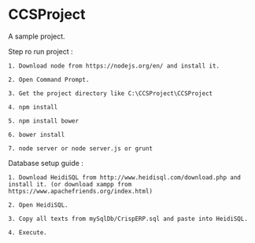 # CCSProject
A sample project.

Step ro run project :

    1. Download node from https://nodejs.org/en/ and install it.

    2. Open Command Prompt.

    3. Get the project directory like C:\CCSProject\CCSProject

    4. npm install

    5. npm install bower

    6. bower install

    7. node server or node server.js or grunt


Database setup guide :

    1. Download HeidiSQL from http://www.heidisql.com/download.php and install it. (or download xampp from https://www.apachefriends.org/index.html)

    2. Open HeidiSQL.

    3. Copy all texts from mySqlDb/CrispERP.sql and paste into HeidiSQL.

    4. Execute.

